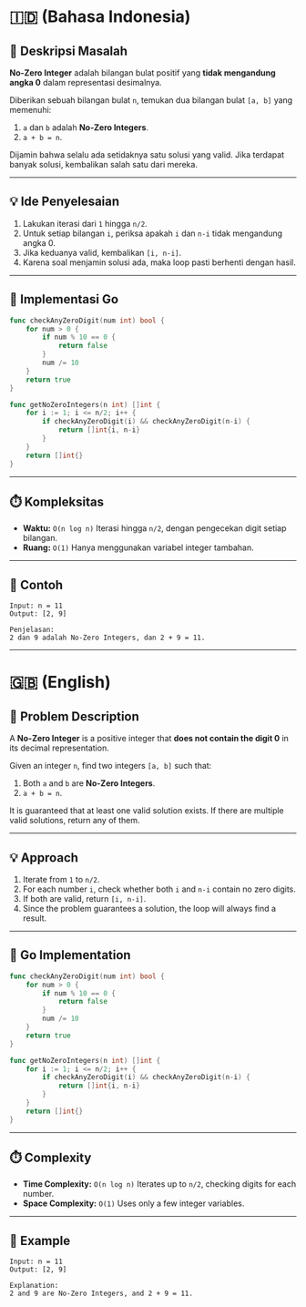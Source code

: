 # 🇮🇩 (Bahasa Indonesia)

## 📌 Deskripsi Masalah

**No-Zero Integer** adalah bilangan bulat positif yang **tidak mengandung angka 0** dalam representasi desimalnya.

Diberikan sebuah bilangan bulat `n`, temukan dua bilangan bulat `[a, b]` yang memenuhi:

1. `a` dan `b` adalah **No-Zero Integers**.
2. `a + b = n`.

Dijamin bahwa selalu ada setidaknya satu solusi yang valid. Jika terdapat banyak solusi, kembalikan salah satu dari mereka.

---

## 💡 Ide Penyelesaian

1. Lakukan iterasi dari `1` hingga `n/2`.
2. Untuk setiap bilangan `i`, periksa apakah `i` dan `n-i` tidak mengandung angka 0.
3. Jika keduanya valid, kembalikan `[i, n-i]`.
4. Karena soal menjamin solusi ada, maka loop pasti berhenti dengan hasil.

---

## 🚀 Implementasi Go

```go
func checkAnyZeroDigit(num int) bool {
    for num > 0 {
        if num % 10 == 0 {
            return false
        }
        num /= 10
    }
    return true
}

func getNoZeroIntegers(n int) []int {
    for i := 1; i <= n/2; i++ {
        if checkAnyZeroDigit(i) && checkAnyZeroDigit(n-i) {
            return []int{i, n-i}
        }
    }
    return []int{}
}
```

---

## ⏱️ Kompleksitas

* **Waktu:** `O(n log n)`
  Iterasi hingga `n/2`, dengan pengecekan digit setiap bilangan.
* **Ruang:** `O(1)`
  Hanya menggunakan variabel integer tambahan.

---

## 📝 Contoh

```
Input: n = 11
Output: [2, 9]

Penjelasan: 
2 dan 9 adalah No-Zero Integers, dan 2 + 9 = 11.
```

---

# 🇬🇧 (English)

## 📌 Problem Description

A **No-Zero Integer** is a positive integer that **does not contain the digit 0** in its decimal representation.

Given an integer `n`, find two integers `[a, b]` such that:

1. Both `a` and `b` are **No-Zero Integers**.
2. `a + b = n`.

It is guaranteed that at least one valid solution exists. If there are multiple valid solutions, return any of them.

---

## 💡 Approach

1. Iterate from `1` to `n/2`.
2. For each number `i`, check whether both `i` and `n-i` contain no zero digits.
3. If both are valid, return `[i, n-i]`.
4. Since the problem guarantees a solution, the loop will always find a result.

---

## 🚀 Go Implementation

```go
func checkAnyZeroDigit(num int) bool {
    for num > 0 {
        if num % 10 == 0 {
            return false
        }
        num /= 10
    }
    return true
}

func getNoZeroIntegers(n int) []int {
    for i := 1; i <= n/2; i++ {
        if checkAnyZeroDigit(i) && checkAnyZeroDigit(n-i) {
            return []int{i, n-i}
        }
    }
    return []int{}
}
```

---

## ⏱️ Complexity

* **Time Complexity:** `O(n log n)`
  Iterates up to `n/2`, checking digits for each number.
* **Space Complexity:** `O(1)`
  Uses only a few integer variables.

---

## 📝 Example

```
Input: n = 11
Output: [2, 9]

Explanation: 
2 and 9 are No-Zero Integers, and 2 + 9 = 11.
```